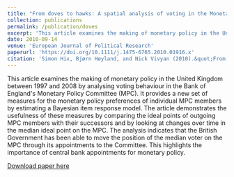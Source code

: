 ```yaml
---
title: "From doves to hawks: A spatial analysis of voting in the Monetary Policy Committee of the Bank of England"
collection: publications
permalink: /publication/doves
excerpt: 'This article examines the making of monetary policy in the United Kingdom by analysing voting behaviour in the Bank of England Monetary Policy Committee. '
date: 2010-09-14
venue: 'European Journal of Political Research'
paperurl: 'https://doi.org/10.1111/j.1475-6765.2010.01916.x'
citation: 'Simon Hix, Bjørn Høyland, and Nick Vivyan (2010).&quot;From doves to hawks: A spatial analysis of voting in the Monetary Policy Committee of the Bank of England.&quot;<i> European Journal of Political Research</i>  49 (6) 731 - 758.'
---
```

This article examines the making of monetary policy in the United Kingdom between 1997 and 2008 by analysing voting behaviour in the Bank of England's Monetary Policy Committee (MPC). It provides a new set of measures for the monetary policy preferences of individual MPC members by estimating a Bayesian item response model. The article demonstrates the usefulness of these measures by comparing the ideal points of outgoing MPC members with their successors and by looking at changes over time in the median ideal point on the MPC. The analysis indicates that the British Government has been able to move the position of the median voter on the MPC through its appointments to the Committee. This highlights the importance of central bank appointments for monetary policy.

[Download paper here](http://onlinelibrary.wiley.com/doi/10.1111/j.1475-6765.2010.01916.x/epdf)
